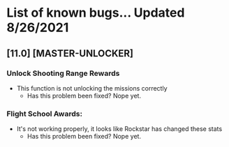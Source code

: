 # List of known bugs... Updated 8/26/2021

## [11.0] [MASTER-UNLOCKER]

### Unlock Shooting Range Rewards
- This function is not unlocking the missions correctly
     * Has this problem been fixed? Nope yet.

### Flight School Awards:
- It's not working properly, it looks like Rockstar has changed these stats
     * Has this problem been fixed? Nope yet.
